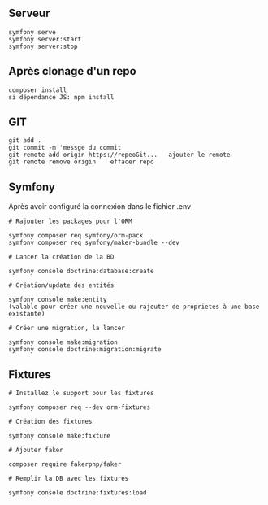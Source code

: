 ## Serveur
```
symfony serve
symfony server:start
symfony server:stop
```
## Après clonage d'un repo
```
composer install
si dépendance JS: npm install
```
## GIT
```
git add .
git commit -m 'messge du commit'
git remote add origin https://repeoGit...   ajouter le remote
git remote remove origin    effacer repo
```

## Symfony

Après avoir configuré la connexion dans le fichier .env

```
# Rajouter les packages pour l'ORM

symfony composer req symfony/orm-pack
symfony composer req symfony/maker-bundle --dev
```
```
# Lancer la création de la BD

symfony console doctrine:database:create
```
```
# Création/update des entités

symfony console make:entity 
(valable pour créer une nouvelle ou rajouter de proprietes à une base existante)
```
```
# Créer une migration, la lancer

symfony console make:migration
symfony console doctrine:migration:migrate
```
## Fixtures
```
# Installez le support pour les fixtures

symfony composer req --dev orm-fixtures

# Création des fixtures

symfony console make:fixture

# Ajouter faker

composer require fakerphp/faker

# Remplir la DB avec les fixtures

symfony console doctrine:fixtures:load
```

